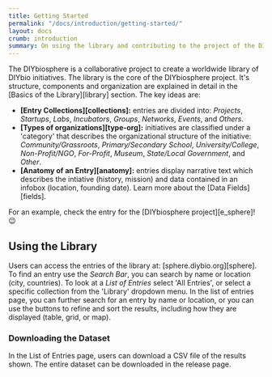 ```yaml
---
title: Getting Started
permalink: "/docs/introduction/getting-started/"
layout: docs
crumb: introduction
summary: On using the library and contributing to the project of the DIYbiosphere
---
```


The DIYbiosphere is a collaborative project to create a worldwide library of DIYbio initiatives.
The library is the core of the DIYbiosphere project. It's structure, components and organization are explained in detail in the [Basics of the Library][library] section. The key ideas are:

- **[Entry Collections][collections]:** entries are divided into: _Projects_, _Startups_, _Labs_, _Incubators_, _Groups_, _Networks_, _Events_, and _Others_.
- **[Types of organizations][type-org]:** initiatives are classified under a 'category' that describes the organizational structure of the initiative: _Community/Grassroots_, _Primary/Secondary School_, _University/College_, _Non-Profit/NGO_, _For-Profit_, _Museum_, _State/Local Government_, and _Other_.
- **[Anatomy of an Entry][anatomy]:** entries display narrative text which describes the intiative (history, mission) and data contained in an infobox (location, founding date). Learn more about the [Data Fields][fields].

For an example, check the entry for the [DIYbiosphere project][e_sphere]! :wink:

## Using the Library
Users can access the entries of the library at: [sphere.diybio.org][sphere]. To find an entry use the _Search Bar_, you can search by name or location (city, countries). To look at a _List of Entries_ select 'All Entries', or select a specific collection from the 'Library' dropdown menu. In the list of entries page, you can further search for an entry by name or location, or you can use the buttons to refine and sort the results, including how they are displayed (table, grid, or map).

### Downloading the Dataset
In the List of Entries page, users can download a CSV file of the results shown. The entire dataset can be downloaded in the release page.
